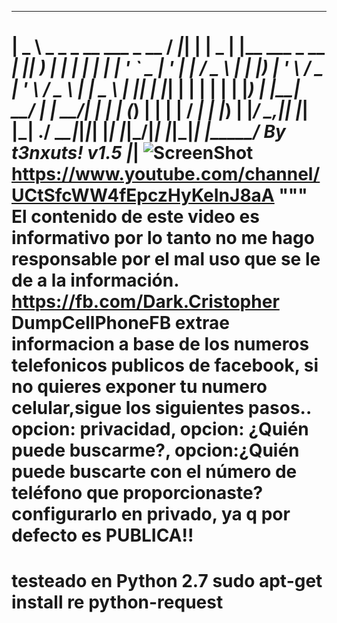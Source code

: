  ____                         ____     _ _ ____  _                      _____  ___
|  _ \ _   _ _ __ ___  _ __  / ___|___| | |  _ \| |__   ___  _ __   ___|  ___||	__)
| | | | | | | '_ ` _ \| '_ \| |   / _ \ | | |_) | '_ \ / _ \| '_ \ / _ \ |_   |  _ \\
| |_| | |_| | | | | | | |_) | |__|  __/ | |  __/| | | | (_) | | | |  __/  _|  | |_) |
|____/ \__,_|_| |_| |_| .__/ \____\___|_|_|_|   |_| |_|\___/|_| |_|\___|_|    |_____/
By t3nxuts! v1.5      |_|
![ScreenShot](https://www.python.org/static/apple-touch-icon-144x144-precomposed.png)
https://www.youtube.com/channel/UCtSfcWW4fEpczHyKeInJ8aA """
El contenido de este video es informativo por lo tanto no me hago responsable por el mal uso que se le de a la información.
https://fb.com/Dark.Cristopher
DumpCellPhoneFB extrae informacion a base de los numeros telefonicos publicos de facebook, si no quieres exponer tu numero celular,sigue los siguientes pasos..
opcion: privacidad,
opcion: ¿Quién puede buscarme?,
opcion:¿Quién puede buscarte con el número de teléfono que proporcionaste?
configurarlo en privado, ya q por defecto es PUBLICA!!
=============================================
testeado en Python 2.7
sudo apt-get install re python-request
=============================================
